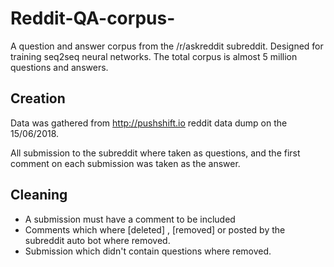 # Reddit-QA-corpus-
A question and answer corpus from the /r/askreddit subreddit. Designed for training seq2seq neural networks. The total corpus is almost 5 million questions and answers. 

## Creation 
Data was gathered from http://pushshift.io reddit data dump on the 15/06/2018. 

All submission to the subreddit where taken as questions, and the first comment on each submission was taken as the answer. 

## Cleaning 

* A submission must have a comment to be included 
* Comments which where [deleted] , [removed] or posted by the subreddit auto bot where removed. 
* Submission which didn't contain questions where removed. 

 
